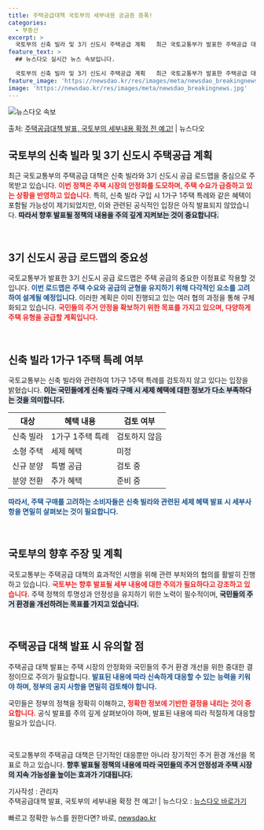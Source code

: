 ```yaml
---
title: 주택공급대책 국토부의 세부내용 궁금증 증폭!
categories:
  - 부동산
excerpt: >
  국토부의 신축 빌라 및 3기 신도시 주택공급 계획   최근 국토교통부가 발표한 주택공급 대책 가운데 신축 빌…
feature_text: >
  ## 뉴스다오 실시간 뉴스 속보입니다.

  국토부의 신축 빌라 및 3기 신도시 주택공급 계획   최근 국토교통부가 발표한 주택공급 대책 가운데 신축 빌…
feature_image: 'https://newsdao.kr/res/images/meta/newsdao_breakingnews.jpg'
image: 'https://newsdao.kr/res/images/meta/newsdao_breakingnews.jpg'
---
```


![뉴스다오 속보](https://newsdao.kr/res/images/meta/newsdao_breakingnews.jpg)

<p>출처: <a href="https://newsdao.kr/5220" rel="dofollow">주택공급대책 발표, 국토부의 세부내용 확정 전 예고!</a> | 뉴스다오</p>

<h2 data-ke-size="size26">국토부의 신축 빌라 및 3기 신도시 주택공급 계획</h2>

최근 국토교통부의 주택공급 대책은 신축 빌라와 3기 신도시 공급 로드맵을 중심으로 주목받고 있습니다. <b><span style="color: #ee2323;">이번 정책은 주택 시장의 안정화를 도모하며, 주택 수요가 급증하고 있는 상황을 반영하고 있습니다.</span></b> 특히, 신축 빌라 구입 시 1가구 1주택 특례와 같은 혜택이 포함될 가능성이 제기되었지만, 이와 관련된 공식적인 입장은 아직 발표되지 않았습니다. <b><span style="background-color: #21538527;">따라서 향후 발표될 정책의 내용을 주의 깊게 지켜보는 것이 중요합니다.</span></b>

<p data-ke-size="size16">&nbsp;</p>

<h2 data-ke-size="size26">3기 신도시 공급 로드맵의 중요성</h2>

국토교통부가 발표한 3기 신도시 공급 로드맵은 주택 공급의 중요한 이정표로 작용할 것입니다. <b><span style="color: #1a5490;">이번 로드맵은 주택 수요와 공급의 균형을 유지하기 위해 다각적인 요소를 고려하여 설계될 예정입니다.</span></b> 이러한 계획은 이미 진행되고 있는 여러 협의 과정을 통해 구체화되고 있습니다. <b><span style="color: #ee2323;">국민들의 주거 안정을 확보하기 위한 목표를 가지고 있으며, 다양하게 주택 유형을 공급할 계획입니다.</span></b>

<p data-ke-size="size16">&nbsp;</p>

<h2 data-ke-size="size26">신축 빌라 1가구 1주택 특례 여부</h2>

국토교통부는 신축 빌라와 관련하여 1가구 1주택 특례를 검토하지 않고 있다는 입장을 밝혔습니다. <b><span style="background-color: #21538527;">이는 국민들에게 신축 빌라 구매 시 세제 혜택에 대한 정보가 다소 부족하다는 것을 의미합니다.</span></b> 

| 대상 | 혜택 내용 | 검토 여부 |
|------|-----------|-----------|
| 신축 빌라 | 1가구 1주택 특례 | 검토하지 않음 |
| 소형 주택 | 세제 혜택 | 미정 |
| 신규 분양 | 특별 공급 | 검토 중 |
| 분양 전환 | 추가 혜택 | 준비 중 |

<b><span style="color: #1a5490;">따라서, 주택 구매를 고려하는 소비자들은 신축 빌라와 관련된 세제 혜택 발표 시 세부사항을 면밀히 살펴보는 것이 필요합니다.</span></b>

<p data-ke-size="size16">&nbsp;</p>

<h2 data-ke-size="size26">국토부의 향후 주장 및 계획</h2>

국토교통부는 주택공급 대책의 효과적인 시행을 위해 관련 부처와의 협의를 활발히 진행하고 있습니다. <b><span style="color: #ee2323;">국토부는 향후 발표될 세부 내용에 대한 주의가 필요하다고 강조하고 있습니다.</span></b> 주택 정책의 투명성과 안정성을 유지하기 위한 노력이 필수적이며, <b><span style="background-color: #21538527;">국민들의 주거 환경을 개선하려는 목표를 가지고 있습니다.</span></b>

<p data-ke-size="size16">&nbsp;</p>

<h2 data-ke-size="size26">주택공급 대책 발표 시 유의할 점</h2>

주택공급 대책 발표는 주택 시장의 안정화와 국민들의 주거 환경 개선을 위한 중대한 결정이므로 주의가 필요합니다. <b><span style="color: #1a5490;">발표된 내용에 따라 신속하게 대응할 수 있는 능력을 키워야 하며, 정부의 공지 사항을 면밀히 검토해야 합니다.</span></b> 

국민들은 정부의 정책을 정확히 이해하고, <b><span style="color: #ee2323;">정확한 정보에 기반한 결정을 내리는 것이 중요합니다.</span></b> 공식 발표를 주의 깊게 살펴보아야 하며, 발표된 내용에 따라 적절하게 대응할 필요가 있습니다.

<p data-ke-size="size16">&nbsp;</p>

국토교통부의 주택공급 대책은 단기적인 대응뿐만 아니라 장기적인 주거 환경 개선을 목표로 하고 있습니다. <b><span style="background-color: #21538527;">향후 발표될 정책의 내용에 따라 국민들의 주거 안정성과 주택 시장의 지속 가능성을 높이는 효과가 기대됩니다.</span></b> 

기사작성 : 관리자  
주택공급대책 발표, 국토부의 세부내용 확정 전 예고! | 뉴스다오  : <a href="https://newsdao.kr/5220">뉴스다오 바로가기</a> 

빠르고 정확한 뉴스를 원한다면? 바로, <a href="https://newsdao.kr" rel="dofollow">newsdao.kr</a>


